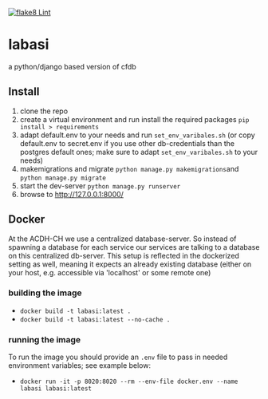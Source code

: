 [![flake8 Lint](https://github.com/acdh-oeaw/labasi/actions/workflows/lint.yml/badge.svg)](https://github.com/acdh-oeaw/labasi/actions/workflows/lint.yml)

# labasi

a python/django based version of cfdb

## Install

1. clone the repo
2. create a virtual environment and run install the required packages `pip install > requirements`
3. adapt default.env to your needs and run `set_env_varibales.sh` (or copy default.env to secret.env if you use other db-credentials than the postgres default ones; make sure to adapt `set_env_varibales.sh` to your needs)
3. makemigrations and migrate `python manage.py makemigrations`and `python manage.py migrate`
4. start the dev-server `python manage.py runserver`
5. browse to http://127.0.0.1:8000/




## Docker

At the ACDH-CH we use a centralized database-server. So instead of spawning a database for each service our services are talking to a database on this centralized db-server. This setup is reflected in the dockerized setting as well, meaning it expects an already existing database (either on your host, e.g. accessible via 'localhost' or some remote one)

### building the image

* `docker build -t labasi:latest .`
* `docker build -t labasi:latest --no-cache .`

### running the image

To run the image you should provide an `.env` file to pass in needed environment variables; see example below:

* `docker run -it -p 8020:8020 --rm --env-file docker.env --name labasi labasi:latest`